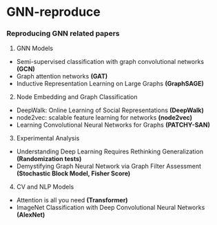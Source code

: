 # GNN-reproduce
### Reproducing GNN related papers

1. GNN Models
* Semi-supervised classification with graph convolutional networks **(GCN)**
* Graph attention networks **(GAT)**
* Inductive Representation Learning on Large Graphs **(GraphSAGE)**

2. Node Embedding and Graph Classification
* DeepWalk: Online Learning of Social Representations **(DeepWalk)**
* node2vec: scalable feature learning for networks **(node2vec)**
* Learning Convolutional Neural Networks for Graphs **(PATCHY-SAN)**

3. Experimental Analysis
* Understanding Deep Learning Requires Rethinking Generalization **(Randomization tests)**
* Demystifying Graph Neural Network via Graph Filter Assessment **(Stochastic Block Model, Fisher Score)**

4. CV and NLP Models
* Attention is all you need **(Transformer)**
* ImageNet Classification with Deep Convolutional Neural Networks **(AlexNet)**
